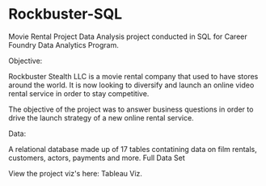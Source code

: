 # Rockbuster-SQL
Movie Rental Project
Data Analysis project conducted in SQL for Career Foundry Data Analytics Program.

Objective:

Rockbuster Stealth LLC is a movie rental company that used to have stores around the world. It is now looking to diversify and launch an online video rental service in order to stay competitive.

The objective of the project was to answer business questions in order to drive the launch strategy of a new online rental service.

Data:

A relational database made up of 17 tables contatining data on film rentals, customers, actors, payments and more. Full Data Set

View the project viz's here: Tableau Viz.
